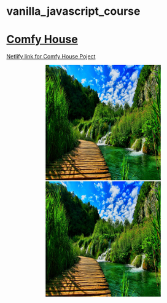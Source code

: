 # vanilla_javascript_course

# [Comfy House](https://5cffa19731496a90c3b5ef90--vanilla-js-comfy-house-project.netlify.app/) 

[Netlify link for Comfy House Poject](https://5cffa19731496a90c3b5ef90--vanilla-js-comfy-house-project.netlify.app/)

<p align = "center">
<img src="https://github.com/iizdebski/vanilla_javascript_course/blob/main/17_images/nature.jpg" width="300" height="300"> <img src="https://github.com/iizdebski/vanilla_javascript_course/blob/main/17_images/nature.jpg" width="300" height="300">
</p>